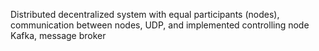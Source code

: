 Distributed decentralized system with equal participants (nodes), communication between nodes, UDP, and implemented controlling node Kafka, message broker 

